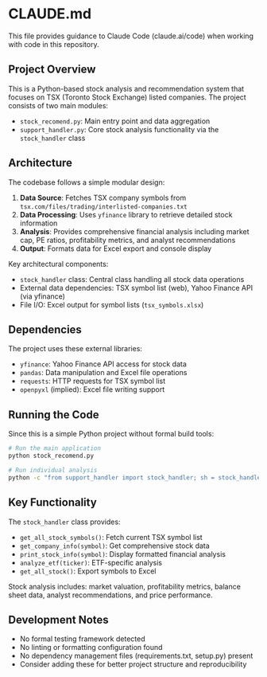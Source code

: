 # CLAUDE.md

This file provides guidance to Claude Code (claude.ai/code) when working with code in this repository.

## Project Overview

This is a Python-based stock analysis and recommendation system that focuses on TSX (Toronto Stock Exchange) listed companies. The project consists of two main modules:

- `stock_recomend.py`: Main entry point and data aggregation
- `support_handler.py`: Core stock analysis functionality via the `stock_handler` class

## Architecture

The codebase follows a simple modular design:

1. **Data Source**: Fetches TSX company symbols from `tsx.com/files/trading/interlisted-companies.txt`
2. **Data Processing**: Uses `yfinance` library to retrieve detailed stock information
3. **Analysis**: Provides comprehensive financial analysis including market cap, PE ratios, profitability metrics, and analyst recommendations
4. **Output**: Formats data for Excel export and console display

Key architectural components:
- `stock_handler` class: Central class handling all stock data operations
- External data dependencies: TSX symbol list (web), Yahoo Finance API (via yfinance)
- File I/O: Excel output for symbol lists (`tsx_symbols.xlsx`)

## Dependencies

The project uses these external libraries:
- `yfinance`: Yahoo Finance API access for stock data
- `pandas`: Data manipulation and Excel file operations  
- `requests`: HTTP requests for TSX symbol list
- `openpyxl` (implied): Excel file writing support

## Running the Code

Since this is a simple Python project without formal build tools:

```bash
# Run the main application
python stock_recomend.py

# Run individual analysis
python -c "from support_handler import stock_handler; sh = stock_handler(); sh.print_stock_info('CEU.TO')"
```

## Key Functionality

The `stock_handler` class provides:
- `get_all_stock_symbols()`: Fetch current TSX symbol list
- `get_company_info(symbol)`: Get comprehensive stock data
- `print_stock_info(symbol)`: Display formatted financial analysis
- `analyze_etf(ticker)`: ETF-specific analysis
- `get_all_stock()`: Export symbols to Excel

Stock analysis includes: market valuation, profitability metrics, balance sheet data, analyst recommendations, and price performance.

## Development Notes

- No formal testing framework detected
- No linting or formatting configuration found
- No dependency management files (requirements.txt, setup.py) present
- Consider adding these for better project structure and reproducibility